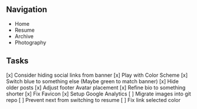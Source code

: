 ## Navigation
* Home
* Resume
* Archive
* Photography

## Tasks
[x] Consider hiding social links from banner
[x] Play with Color Scheme
[x] Switch blue to something else (Maybe green to match banner)
[x] Hide older posts
[x] Adjust footer Avatar placement 
[x] Refine bio to something shorter
[x] Fix Favicon
[x] Setup Google Analytics
[ ] Migrate images into git repo
[ ] Prevent next from switching to resume
[ ] Fix link selected color
